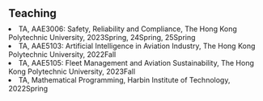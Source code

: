 <h1 id="teaching"></h1>
<h2 style="margin: 60px 0px 10px;">Teaching</h2>
  <li>
    TA, AAE3006: Safety, Reliability and Compliance, The Hong Kong Polytechnic University, 2023Spring, 24Spring, 25Spring
  </li>
  
  <li>
    TA, AAE5103: Artificial Intelligence in Aviation Industry, The Hong Kong Polytechnic University, 2022Fall
  </li>
  
  <li>
    TA, AAE5105: Fleet Management and Aviation Sustainability, The Hong Kong Polytechnic University,	2023Fall
  </li>
  
  <li>
    TA, Mathematical Programming, Harbin Institute of Technology, 2022Spring
  </li>
